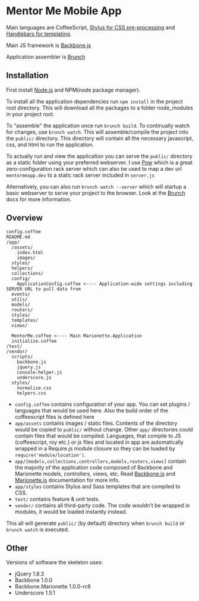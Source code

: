 # Mentor Me Mobile App

Main languages are CoffeeScript,
[Stylus for CSS pre-processing](http://learnboost.github.com/stylus/) and
[Handlebars for templating](http://handlebarsjs.com/). 

Main JS framework is [Backbone.js](http://www.backbonejs.org)

Application assembler is [Brunch](http://brunch.io)

## Installation

First install [Node.js](http://nodejs.org) and NPM(node package manager). 

To install all the application dependencies run `npm install` in the project root directory. 
This will download all the packages to a folder node_modules in your project root.

To "assemble" the application once run `brunch build`. To continually watch for changes, use `brunch watch`. This will assemble/compile the project into the `public/` directory. 
This directory will contain all the necessary javascript, css, and html to run the application.

To actually run and view the application you can serve the `public/` directory as a static folder using your preferred webserver. 
I use [Pow](http://pow.cx) which is a great zero-configuration rack server which can also be used to map a dev url `mentormeapp.dev` to a static rack server included in `server.js`

Alternatively, you can also run `brunch watch --server` which will startup a basic webserver to serve your project to the browser. Look at the [Brunch](http://brunch.io) docs for more information.

## Overview

    config.coffee
    README.md
    /app/
      /assets/
        index.html
        images/
      styles/
      helpers/
      collections/
      config/
        ApplicationConfig.coffee <---- Application-wide settings including SERVER URL to pull data from
      events/
      utils/
      models/
      routers/
      styles/
      templates/
      views/

      MentorMe.coffee <---- Main Marionette.Application
      initialize.coffee
    /test/
    /vendor/
      scripts/
        backbone.js
        jquery.js
        console-helper.js
        underscore.js
      styles/
        normalize.css
        helpers.css

* `config.coffee` contains configuration of your app. You can set plugins /
languages that would be used here. Also the build order of the coffeescript files is defined here
* `app/assets` contains images / static files. Contents of the directory would
be copied to `public/` without change.
Other `app/` directories could contain files that would be compiled. Languages,
that compile to JS (coffeescript, roy etc.) or js files and located in app are 
automatically wrapped in a Require.js module closure so they can be loaded by 
`require('module/location')`.
* `app/[models,collections,controllers,models,routers,views]` contain the majority of the application code composed of Backbone and Marionette models, controllers, views, etc. Read [Backbone.js](http://backbonejs.org) and [Marionette.js](http://marionettejs.com) documentation for more info.
* `app/styles` contains Stylus and Sass templates that are compiled to CSS.
* `test/` contains feature & unit tests.
* `vendor/` contains all third-party code. The code wouldn’t be wrapped in
modules, it would be loaded instantly instead.

This all will generate `public/` (by default) directory when `brunch build` or `brunch watch` is executed.

## Other
Versions of software the skeleton uses:

* jQuery 1.8.3
* Backbone 1.0.0
* Backbone.Marionette 1.0.0-rc6
* Underscore 1.5.1
